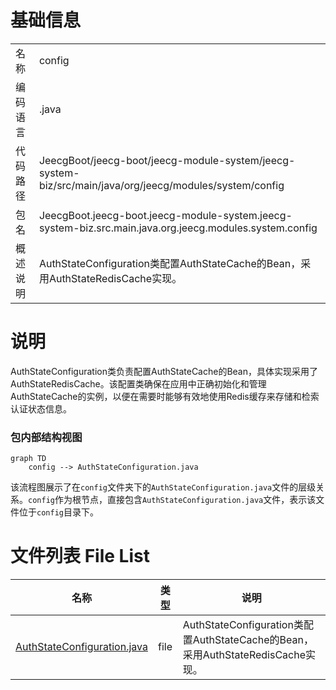 # 基础信息

|      |      |
|------|------|
| 名称 | config |
| 编码语言 | .java |
| 代码路径 | JeecgBoot/jeecg-boot/jeecg-module-system/jeecg-system-biz/src/main/java/org/jeecg/modules/system/config |
| 包名 | JeecgBoot.jeecg-boot.jeecg-module-system.jeecg-system-biz.src.main.java.org.jeecg.modules.system.config |
| 概述说明 | AuthStateConfiguration类配置AuthStateCache的Bean，采用AuthStateRedisCache实现。 |

# 说明

AuthStateConfiguration类负责配置AuthStateCache的Bean，具体实现采用了AuthStateRedisCache。该配置类确保在应用中正确初始化和管理AuthStateCache的实例，以便在需要时能够有效地使用Redis缓存来存储和检索认证状态信息。


### 包内部结构视图

```mermaid
graph TD
    config --> AuthStateConfiguration.java
```

该流程图展示了在`config`文件夹下的`AuthStateConfiguration.java`文件的层级关系。`config`作为根节点，直接包含`AuthStateConfiguration.java`文件，表示该文件位于`config`目录下。

# 文件列表 File List

| 名称   | 类型  | 说明 |
|-------|------|-------------|
| [AuthStateConfiguration.java](AuthStateConfiguration.md) | file | AuthStateConfiguration类配置AuthStateCache的Bean，采用AuthStateRedisCache实现。 |


